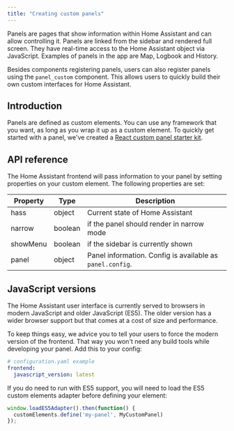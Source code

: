 ```yaml
---
title: "Creating custom panels"
---
```


Panels are pages that show information within Home Assistant and can allow controlling it. Panels are linked from the sidebar and rendered full screen. They have real-time access to the Home Assistant object via JavaScript. Examples of panels in the app are Map, Logbook and History.

Besides components registering panels, users can also register panels using the `panel_custom` component. This allows users to quickly build their own custom interfaces for Home Assistant.

## Introduction

Panels are defined as custom elements. You can use any framework that you want, as long as you wrap it up as a custom element. To quickly get started with a panel, we've created a [React custom panel starter kit](https://github.com/home-assistant/custom-panel-starter-kit-react).

## API reference

The Home Assistant frontend will pass information to your panel by setting properties on your custom element. The following properties are set:

| Property | Type | Description
| -------- | ---- | -----------
| hass     | object | Current state of Home Assistant
| narrow   | boolean | if the panel should render in narrow mode
| showMenu | boolean | if the sidebar is currently shown
| panel    | object | Panel information. Config is available as `panel.config`.

## JavaScript versions

The Home Assistant user interface is currently served to browsers in modern JavaScript and older JavaScript (ES5). The older version has a wider browser support but that comes at a cost of size and performance.

To keep things easy, we advice you to tell your users to force the modern version of the frontend. That way you won't need any build tools while developing your panel. Add this to your config:

```yaml
# configuration.yaml example
frontend:
  javascript_version: latest
```

If you do need to run with ES5 support, you will need to load the ES5 custom elements adapter before defining your element:

```js
window.loadES5Adapter().then(function() {
  customElements.define('my-panel', MyCustomPanel)
});
```
